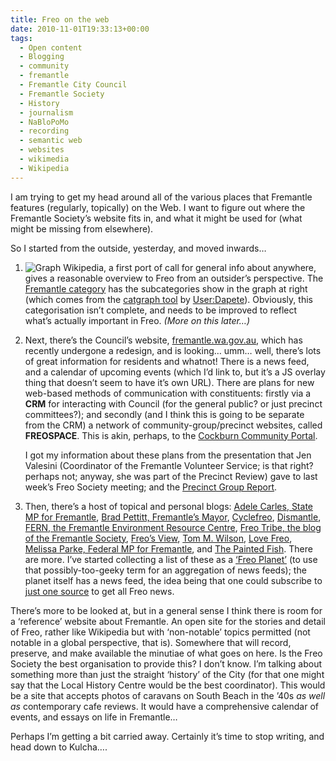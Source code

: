 ```yaml
---
title: Freo on the web
date: 2010-11-01T19:33:13+00:00
tags:
  - Open content
  - Blogging
  - community
  - fremantle
  - Fremantle City Council
  - Fremantle Society
  - History
  - journalism
  - NaBloPoMo
  - recording
  - semantic web
  - websites
  - wikimedia
  - Wikipedia
---
```

I am trying to get my head around all of the various places that Fremantle features (regularly, topically) on the Web. I want to figure out where the Fremantle Society’s website fits in, and what it might be used for (what might be missing from elsewhere).

So I started from the outside, yesterday, and moved inwards…

1. ![Graph](/2010/1101_graph.png)
   Wikipedia, a first port of call for general info about anywhere, gives a reasonable overview to Freo from an outsider’s perspective.
   The [Fremantle category](http://en.wikipedia.org/wiki/Category:Fremantle) has the subcategories show in the graph at right (which comes from the [catgraph tool](http://toolserver.org/~dapete/catgraph/) by [User:Dapete](http://en.wikipedia.org/wiki/User:Dapete)). Obviously, this categorisation isn’t complete, and needs to be improved to reflect what’s actually important in Freo. _(More on this later…)_
2. Next, there’s the Council’s website, [fremantle.wa.gov.au](http://www.fremantle.wa.gov.au), which has recently undergone a redesign, and is looking… umm… well, there’s lots of great information for residents and whatnot! There is a news feed, and a calendar of upcoming events (which I’d link to, but it’s a JS overlay thing that doesn’t seem to have it’s own URL). There are plans for new web-based methods of communication with constituents: firstly via a **CRM** for interacting with Council (for the general public? or just precinct committees?); and secondly (and I think this is going to be separate from the CRM) a network of community-group/precinct websites, called **FREOSPACE**. This is akin, perhaps, to the [Cockburn Community Portal](http://cockburncommunity.asn.au/).

   I got my information about these plans from the presentation that Jen Valesini (Coordinator of the Fremantle Volunteer Service; is that right? perhaps not; anyway, she was part of the Precinct Review) gave to last week’s Freo Society meeting; and the [Precinct Group Report](http://samwilson.id.au/wp-content/uploads/2010/11/Precinct_Group_Report.pdf). 
3. Then, there’s a host of topical and personal blogs: [Adele Carles, State MP for Fremantle](http://adelecarles.wordpress.com "Adele Carles's Blog"), [Brad Pettitt, Fremantle’s Mayor](http://cofremantle.wordpress.com "City of Fremantle Mayor Brad Pettitt's Blog"), [Cyclefreo](http://www.cyclefreo.com "Cyclefreo"), [Dismantle](http://dismantle.org.au "dismantle.org.au"), [FERN, the Fremantle Environment Resource Centre](http://fern.org.au "Fremantle Environmental Resource Network"), [Freo Tribe, the blog of the Fremantle Society](http://fremantlesociety.org.au/blog "Freo Tribe"), [Freo’s View](http://freoview.wordpress.com "Freo's View"), [Tom M. Wilson](http://tmwilson.org), [Love Freo](http://lovefreo.wordpress.com "Love Freo"), [Melissa Parke, Federal MP for Fremantle](http://www.melissaparke.com.au "Melissa Parke MP for Fremantle"), and [The Painted Fish](http://thepaintedfish.com.au "The Painted Fish"). There are more. I’ve started collecting a list of these as a [‘Freo Planet’](http://fremantlesociety.org.au/planet/) (to use that possibly-too-geeky term for an aggregation of news feeds); the planet itself has a news feed, the idea being that one could subscribe to [just one source](http://fremantlesociety.org.au/planet/atom.xml) to get all Freo news.

There’s more to be looked at, but in a general sense I think there is room for a ‘reference’ website about Fremantle. An open site for the stories and detail of Freo, rather like Wikipedia but with ‘non-notable’ topics permitted (not notable in a global perspective, that is). Somewhere that will record, preserve, and make available the minutiae of what goes on here. Is the Freo Society the best organisation to provide this? I don’t know. I’m talking about something more than just the straight ‘history’ of the City (for that one might say that the Local History Centre would be the best coordinator). This would be a site that accepts photos of caravans on South Beach in the ’40s _as well as_ contemporary cafe reviews. It would have a comprehensive calendar of events, and essays on life in Fremantle…

Perhaps I’m getting a bit carried away. Certainly it’s time to stop writing, and head down to Kulcha….
